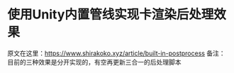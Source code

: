 # 使用Unity内置管线实现卡渲染后处理效果
原文在这里：https://www.shirakoko.xyz/article/built-in-postprocess
备注：目前的三种效果是分开实现的，有空再更新三合一的后处理脚本

